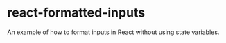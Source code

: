 # react-formatted-inputs
An example of how to format inputs in React without using state variables.
